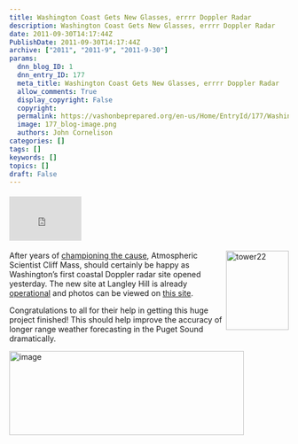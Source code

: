 ```yaml
---
title: Washington Coast Gets New Glasses, errrr Doppler Radar
description: Washington Coast Gets New Glasses, errrr Doppler Radar
date: 2011-09-30T14:17:44Z
PublishDate: 2011-09-30T14:17:44Z
archive: ["2011", "2011-9", "2011-9-30"]
params:
  dnn_blog_ID: 1
  dnn_entry_ID: 177
  meta_title: Washington Coast Gets New Glasses, errrr Doppler Radar
  allow_comments: True
  display_copyright: False
  copyright:
  permalink: https://vashonbeprepared.org/en-us/Home/EntryId/177/Washington-Coast-Gets-New-Glasses-errrr-Doppler-Radar
  image: 177_blog-image.png
  authors: John Cornelison
categories: []
tags: []
keywords: []
topics: []
draft: False
---
```


<div class="wlWriterHeaderFooter" style="float:none; margin:0px; padding:4px 0px 4px 0px;"><iframe src="http://www.facebook.com/widgets/like.php?href=http://vashoneoc.org/Blogs/VashonPreparedness/tabid/164/EntryId/177/Washington-Coast-Gets-New-Glasses-errrr-Doppler-Radar.aspx" scrolling="no" frameborder="0" style="border:none; width:130px; height:80px"></iframe></div><p><img style="display: inline; float: right" alt="tower22" align="right" src="http://www.atmos.washington.edu/%7Ecliff/NewRadarPics/radar.up.close.22.jpg" width="113" height="143" />After years of <a href="http://www.atmos.washington.edu/~cliff/coastalradar.html" target="_blank">championing the cause</a>, Atmospheric Scientist Cliff Mass, should certainly be happy as Washington’s first coastal Doppler radar site opened yesterday. The new site at Langley Hill is already <a href="http://www.cantwell.senate.gov/news/record.cfm?id=334230" target="_blank">operational</a> and photos can be viewed on <a href="http://www.atmos.washington.edu/~cliff/Langleyradar.html" target="_blank">this site</a>. </p>  <p>Congratulations to all for their help in getting this huge project finished! This should help improve the accuracy of longer range weather forecasting in the Puget Sound dramatically.</p>  <p><a href="./images/177/Windows-Live-Writer-Washington-Coast-Gets-New-Glasses-eeeer_640E-image_2.png"><img style="background-image: none; border-right-width: 0px; padding-left: 0px; padding-right: 0px; display: inline; float: left; border-top-width: 0px; border-bottom-width: 0px; border-left-width: 0px; padding-top: 0px" title="image" border="0" alt="image" align="left" src="./images/177/Windows-Live-Writer-Washington-Coast-Gets-New-Glasses-eeeer_640E-image_thumb.png" width="423" height="152" /></a></p>
